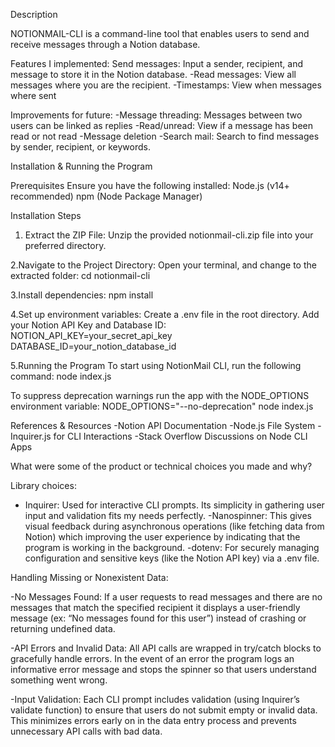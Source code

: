 Description

NOTIONMAIL-CLI is a command-line tool that enables users to send and receive messages through a Notion database. 

Features I implemented: 
Send messages: Input a sender, recipient, and message to store it in the Notion database.
-Read messages: View all messages where you are the recipient.
-Timestamps: View when messages where sent

Improvements for future:
-Message threading: Messages between two users can be linked as replies
-Read/unread: View if a message has been read or not read
-Message deletion
-Search mail: Search to find messages by sender, recipient, or keywords.

Installation & Running the Program

Prerequisites
Ensure you have the following installed:
Node.js (v14+ recommended)
npm (Node Package Manager)

Installation Steps
1. Extract the ZIP File:
Unzip the provided notionmail-cli.zip file into your preferred directory.

2.Navigate to the Project Directory:
Open your terminal, and change to the extracted folder:
cd notionmail-cli

3.Install dependencies:
npm install

4.Set up environment variables:
Create a .env file in the root directory.
Add your Notion API Key and Database ID:
NOTION_API_KEY=your_secret_api_key
DATABASE_ID=your_notion_database_id

5.Running the Program
To start using NotionMail CLI, run the following command:
node index.js

To suppress deprecation warnings 
run the app with the NODE_OPTIONS environment variable:
NODE_OPTIONS="--no-deprecation" node index.js



References & Resources
-Notion API Documentation
-Node.js File System
-Inquirer.js for CLI Interactions
-Stack Overflow Discussions on Node CLI Apps

What were some of the product or technical choices you made and why?

Library choices:
- Inquirer: Used for interactive CLI prompts. Its simplicity in gathering user input and validation fits my needs perfectly.
-Nanospinner: This gives visual feedback during asynchronous operations (like fetching data from Notion) which improving the user experience by indicating that the program is working in the background.
-dotenv: For securely managing configuration and sensitive keys (like the Notion API key) via a .env file.

Handling Missing or Nonexistent Data:

-No Messages Found:
If a user requests to read messages and there are no messages that match the specified recipient it displays a user-friendly message (ex: “No messages found for this user”) instead of crashing or returning undefined data.

-API Errors and Invalid Data:
All API calls are wrapped in try/catch blocks to gracefully handle errors. In the event of an error the program logs an informative error message and stops the spinner so that users understand something went wrong.

-Input Validation:
Each CLI prompt includes validation (using Inquirer’s validate function) to ensure that users do not submit empty or invalid data. This minimizes errors early on in the data entry process and prevents unnecessary API calls with bad data.
